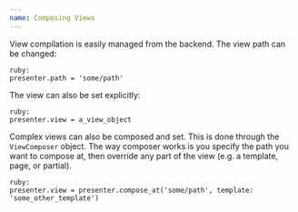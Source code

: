 ```yaml
---
name: Composing Views
---
```


View compilation is easily managed from the backend. The view path can be changed:

    ruby:
    presenter.path = 'some/path'

The view can also be set explicitly:

    ruby:
    presenter.view = a_view_object

Complex views can also be composed and set. This is done through the `ViewComposer` object. The way composer works is you specify the path you want to compose at, then override any part of the view (e.g. a template, page, or partial).

    ruby:
    presenter.view = presenter.compose_at('some/path', template: 'some_other_template')
